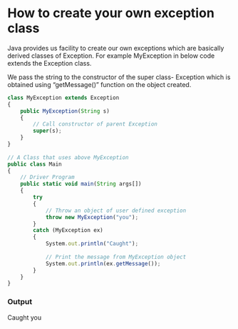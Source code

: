 # How to create your own exception class

Java provides us facility to create our own exceptions which are basically derived classes of Exception. For example MyException in below code extends the Exception class.

We pass the string to the constructor of the super class- Exception which is obtained using “getMessage()” function on the object created.

```javascript
class MyException extends Exception 
{ 
    public MyException(String s) 
    { 
        // Call constructor of parent Exception 
        super(s); 
    } 
} 
  
// A Class that uses above MyException 
public class Main 
{ 
    // Driver Program 
    public static void main(String args[]) 
    { 
        try
        { 
            // Throw an object of user defined exception 
            throw new MyException("you"); 
        } 
        catch (MyException ex) 
        { 
            System.out.println("Caught"); 
  
            // Print the message from MyException object 
            System.out.println(ex.getMessage()); 
        } 
    } 
} 
```

### Output

Caught
you